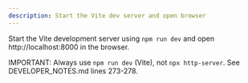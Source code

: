 ```yaml
---
description: Start the Vite dev server and open browser
---
```


Start the Vite development server using `npm run dev` and open http://localhost:8000 in the browser.

IMPORTANT: Always use `npm run dev` (Vite), not `npx http-server`. See DEVELOPER_NOTES.md lines 273-278.
